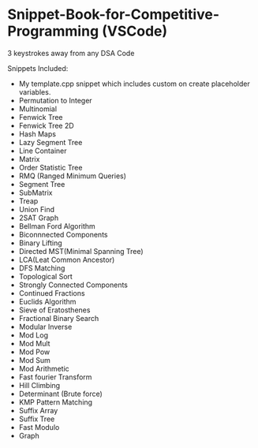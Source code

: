 # Snippet-Book-for-Competitive-Programming (VSCode)
3 keystrokes away from any DSA Code

Snippets Included:
- My template.cpp snippet which includes custom on create placeholder variables.
- Permutation to Integer
- Multinomial
- Fenwick Tree
- Fenwick Tree 2D
- Hash Maps
- Lazy Segment Tree
- Line Container
- Matrix 
- Order Statistic Tree
- RMQ (Ranged Minimum Queries)
- Segment Tree
- SubMatrix
- Treap
- Union Find
- 2SAT Graph
- Bellman Ford Algorithm
- Biconnnected Components
- Binary Lifting
- Directed MST(Minimal Spanning Tree)
- LCA(Leat Common Ancestor)
- DFS Matching
- Topological Sort
- Strongly Connected Components
- Continued Fractions
- Euclids Algorithm
- Sieve of Eratosthenes
- Fractional Binary Search
- Modular Inverse
- Mod Log
- Mod Mult
- Mod Pow
- Mod Sum
- Mod Arithmetic
- Fast fourier Transform
- Hill Climbing
- Determinant (Brute force)
- KMP Pattern Matching
- Suffix Array
- Suffix Tree
- Fast Modulo
- Graph
